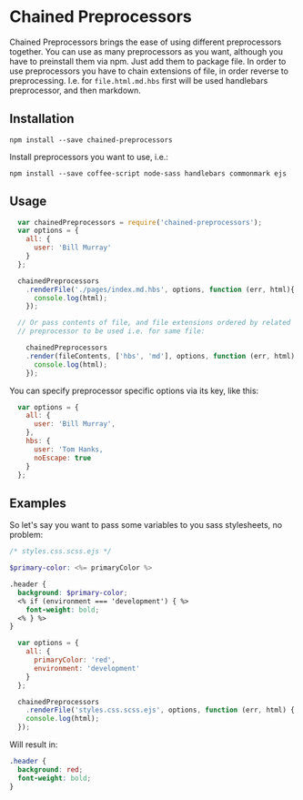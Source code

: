 Chained Preprocessors
=====================

Chained Preprocessors brings the ease of using different preprocessors together.
You can use as many preprocessors as you want, although you have to preinstall
them via npm. Just add them to package file.
In order to use  preprocessors you have to chain extensions of file,
in order reverse to preprocessing. I.e. for `file.html.md.hbs` first
will be used handlebars preprocessor, and then markdown.


Installation
------------

```shell
npm install --save chained-preprocessors
```

Install preprocessors you want to use, i.e.:

```shell
npm install --save coffee-script node-sass handlebars commonmark ejs

```


Usage
-----

```js
  var chainedPreprocessors = require('chained-preprocessors');
  var options = {
    all: {
      user: 'Bill Murray'
    }
  };

  chainedPreprocessors
    .renderFile('./pages/index.md.hbs', options, function (err, html){
      console.log(html);
    });

  // Or pass contents of file, and file extensions ordered by related
  // preprocessor to be used i.e. for same file:

    chainedPreprocessors
    .render(fileContents, ['hbs', 'md'], options, function (err, html) {
      console.log(html);
    });

```

You can specify preprocessor specific options via its key, like this:

```js
  var options = {
    all: {
      user: 'Bill Murray',
    },
    hbs: {
      user: 'Tom Hanks,
      noEscape: true
    }
  };
```

Examples
--------

So let's say you want to pass some variables to you sass stylesheets, no
problem:

```scss
/* styles.css.scss.ejs */

$primary-color: <%= primaryColor %>

.header {
  background: $primary-color;
  <% if (environment === 'development') { %>
    font-weight: bold;
  <% } %>
}
```

```js
  var options = {
    all: {
      primaryColor: 'red',
      environment: 'development'
    }
  };

  chainedPreprocessors
    .renderFile('styles.css.scss.ejs', options, function (err, html) {
    console.log(html);
  });
```

Will result in:

```css
.header {
  background: red;
  font-weight: bold;
}
```
